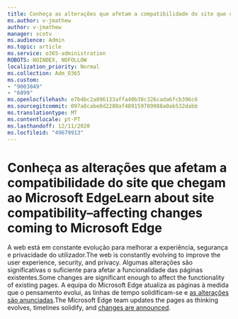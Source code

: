 ```yaml
---
title: Conheça as alterações que afetam a compatibilidade do site que chegam ao Microsoft Edge
ms.author: v-jmathew
author: v-jmathew
manager: scotv
ms.audience: Admin
ms.topic: article
ms.service: o365-administration
ROBOTS: NOINDEX, NOFOLLOW
localization_priority: Normal
ms.collection: Adm_O365
ms.custom:
- "9003849"
- "6899"
ms.openlocfilehash: e7b4bc2a896133affa40b38c326cada6fcb396c6
ms.sourcegitcommit: 097a8cabe0d2280af489159789988a0ab532dabb
ms.translationtype: MT
ms.contentlocale: pt-PT
ms.lasthandoff: 12/11/2020
ms.locfileid: "49679913"
---
```

# <a name="learn-about-site-compatibilityaffecting-changes-coming-to-microsoft-edge"></a><span data-ttu-id="4edf4-102">Conheça as alterações que afetam a compatibilidade do site que chegam ao Microsoft Edge</span><span class="sxs-lookup"><span data-stu-id="4edf4-102">Learn about site compatibility–affecting changes coming to Microsoft Edge</span></span>

<span data-ttu-id="4edf4-103">A web está em constante evolução para melhorar a experiência, segurança e privacidade do utilizador.</span><span class="sxs-lookup"><span data-stu-id="4edf4-103">The web is constantly evolving to improve the user experience, security, and privacy.</span></span> <span data-ttu-id="4edf4-104">Algumas alterações são significativas o suficiente para afetar a funcionalidade das páginas existentes.</span><span class="sxs-lookup"><span data-stu-id="4edf4-104">Some changes are significant enough to affect the functionality of existing pages.</span></span> <span data-ttu-id="4edf4-105">A equipa do Microsoft Edge atualiza as páginas à medida que o pensamento evolui, as linhas de tempo solidificam-se e [as alterações são anunciadas](https://go.microsoft.com/fwlink/?linkid=2135534).</span><span class="sxs-lookup"><span data-stu-id="4edf4-105">The Microsoft Edge team updates the pages as thinking evolves, timelines solidify, and [changes are announced](https://go.microsoft.com/fwlink/?linkid=2135534).</span></span>
